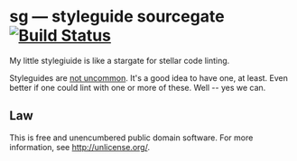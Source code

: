 # sg &mdash; styleguide sourcegate [![Build Status](https://img.shields.io/travis/orlin/sg.svg?style=flat)](https://travis-ci.org/orlin/sg)

My little stylegiuide is like a stargate for stellar code linting.

Styleguides are [not uncommon](https://github.com/styleguide).
It's a good idea to have one, at least.
Even better if one could lint with one or more of these.
Well -- yes we can.


## Law

This is free and unencumbered public domain software. For more information,
see <http://unlicense.org/>.
